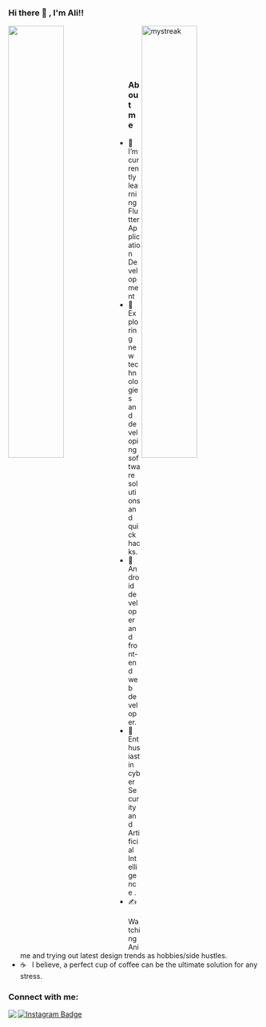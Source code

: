 ### Hi there :wave: , I'm Ali!!
<img width="47%" align ="left" src="https://github-readme-stats.vercel.app/api?username=AliArRidla&show_icons=true&theme=dracula" /> 
<img width="47%" align ="right" src="https://github-readme-streak-stats.herokuapp.com/?user=AliArRidla&theme=tokyonight" alt="mystreak"/>

<p> &nbsp;&nbsp;&nbsp;&nbsp;&nbsp;&nbsp;&nbsp;&nbsp;&nbsp;&nbsp;&nbsp;&nbsp;&nbsp;&nbsp;&nbsp;&nbsp;&nbsp;&nbsp;&nbsp;&nbsp;&nbsp;&nbsp;&nbsp;&nbsp;&nbsp;  </p>
 
 
### About me

- 🔭 &nbsp; I’m currently learning Flutter Application Development
- 🤔 &nbsp; Exploring new technologies and developing software solutions and quick hacks.
- 💼 &nbsp; Android developer and front-end web developer.
- 🌱 &nbsp; Enthusiast in cyber Security and Artificial Intelligence .
- ✍️ &nbsp; Watching Anime and trying out latest design trends as hobbies/side hustles.
- ☕ &nbsp; I believe, a perfect cup of coffee can be the ultimate solution for any stress. 



### Connect with me:



<img align ="left" src="https://img.shields.io/badge/-apple0060ali@gmail.com-blue?style=flatroundedrectangle&logo=Gmail&logoColor=white&link=mailto:apple0060ali@gmail.com" /> 
    
[![Instagram Badge](https://img.shields.io/badge/-ali_ridlaa-E4405F?style=flat-roundedrectangle&logo=instagram&logoColor=white&link=https://www.instagram.com/ali_ridlaa_/)](https://www.instagram.com/ali_ridlaa_/)

    
  
  
  
  

